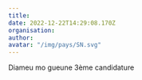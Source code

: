 ```yaml
---
title: 
date: 2022-12-22T14:29:08.170Z
organisation: 
author: 
avatar: "/img/pays/SN.svg"
---
```


Diameu mo gueune 3ème candidature 